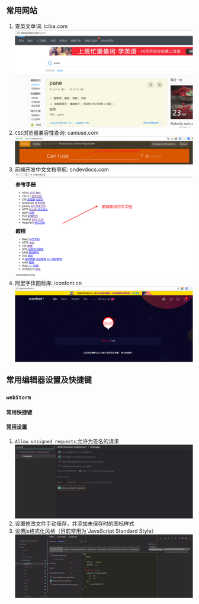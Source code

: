 ## 常用网站
1. 查英文单词: iciba.com  
  ![iciba](./images/iciba.com.png)
2. `CSS`浏览器兼容性查询: caniuse.com  
  ![caniuse](./images/caniuse.png)
3. 前端开发中文文档导航: cndevdocs.com  
  ![cndevdocs](./images/cndevdocs.png)
4. 阿里字体图标库: iconfont.cn  
  ![iconfont](./images/iconfont.png)

## 常用编辑器设置及快捷键

### `webStorm`

#### 常用快捷键

#### [常用设置](https://juejin.im/entry/599ad8f26fb9a0249174ef09)
1. `Allow unsigned requests`:允许为签名的请求  
  ![allowUnsignedRequest](./images/allowUnsignedRequest.png)
2. 设置修改文件手动保存，并添加未保存时的图标样式
3. 设置js格式化风格（目前常用为`JavaScript Standard Style）
  ![jsStyle](./images/jsStyle.png)
